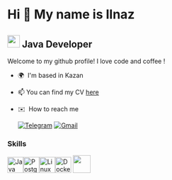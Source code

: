 Hi 👋 My name is Ilnaz
======================

<img src="https://emojis.slackmojis.com/emojis/images/1621024394/39092/cat-roll.gif?1621024394" width="28" />  Java Developer
--------------

Welcome to my github profile! I love code and coffee !
* 🌍  I'm based in Kazan
* 📫  You can find my CV [here](https://cv.hexlet.io/ru/resumes/3863)
* ✉️  How to reach me

  [![Telegram](https://img.shields.io/badge/Telegram-2CA5E0?style=for-the-badge&logo=telegram&logoColor=white)](https://t.me/NYNZE)
  [![Gmail](https://img.shields.io/badge/Gmail-D14836?style=for-the-badge&logo=gmail&logoColor=white)](mailto:cicadalk@gmail.com)


### Skills


<p align="left">
<a href="https://www.oracle.com/java/" target="_blank" rel="noreferrer"><img src="https://raw.githubusercontent.com/danielcranney/readme-generator/main/public/icons/skills/java-colored.svg" width="36" height="36" alt="Java" /></a><a href="https://www.postgresql.org/" target="_blank" rel="noreferrer"><img src="https://raw.githubusercontent.com/danielcranney/readme-generator/main/public/icons/skills/postgresql-colored.svg" width="36" height="36" alt="PostgreSQL" /></a><a href="https://www.linux.org" target="_blank" rel="noreferrer"><img src="https://raw.githubusercontent.com/danielcranney/readme-generator/main/public/icons/skills/linux-colored.svg" width="36" height="36" alt="Linux" /></a><a href="https://www.docker.com/" target="_blank" rel="noreferrer"><img src="https://raw.githubusercontent.com/danielcranney/readme-generator/main/public/icons/skills/docker-colored.svg" width="36" height="36" alt="Docker" /></a>
<img src="https://raw.githubusercontent.com/innng/innng/master/assets/kyubey.gif" height="40" />   
</p>
